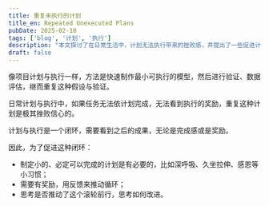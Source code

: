 ```yaml
---
title: 重复未执行的计划
title_en: Repeated Unexecuted Plans
pubDate: 2025-02-10
tags: ['blog', '计划', '执行']
description: "本文探讨了在日常生活中，计划无法执行带来的挫败感，并提出了一些促进计划执行的策略。"
draft: false
---
```




像项目计划与执行一样，方法是快速制作最小可执行的模型，然后进行验证、数据评估，继而重复这种假设与验证。

日常计划与执行中，如果任务无法依计划完成，无法看到执行的奖励，重复这种计划是极其挫败信心的。

计划与执行是一个闭环，需要看到之后的成果，无论是完成感或是奖励。

因此，为了促进这种闭环：
- 制定小的、必定可以完成的计划是有必要的，比如深呼吸、久坐拉伸、感恩等小习惯；
- 需要有奖励，用反馈来推动循环；
- 思考是否推动了这个滚轮前行，思考如何改进。
